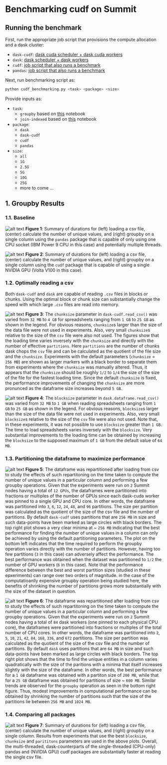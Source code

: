 # Benchmarking cudf on Summit

## Running the benchmark

First, run the appropriate job script that provisions the compute allocation and a dask cluster:
* `dask-cudf`: [dask cuda scheduler + dask cuda workers](./job_scripts/launch_dask_cuda_cluster.lsf) 
* `dask`: [dask scheduler + dask workers](./job_scripts/launch_dask_cuda_cluster.lsf)
* `cudf`: [job script that also runs a benchmark](./job_scripts/launch_cudf.lsf)
* `pandas`: [job script that also runs a benchmark](./job_scripts/launch_pandas.lsf)

Next, run benchmarking script as: 

```bash
python cudf_benchmarking.py <task> <package> <size>
```

Provide inputs as:
* `task`: 
  * `groupby` based on [this](https://github.com/mrocklin/dask-gpu-benchmarks/blob/master/groupby-aggregations.ipynb) notebook
  * `join-indexed` based on [this](https://github.com/mrocklin/dask-gpu-benchmarks/blob/master/join-indexed.ipynb) notebook
* `package`:
  * `dask`
  * `dask-cudf`
  * `cudf`
  * `pandas`
* `size`:
  * `all`
  * `1G`
  * `2.5G`
  * `5G`
  * `10G`
  * `25G`
  * more to come ...

## 1. Groupby Results

### 1.1. Baseline 
![alt text](./pandas_benchmarks.png "Pandas baseline")
**Figure 1**: Summary of durations for (left) loading a csv file, (center) calculate the number of unique values, and (right) groupby on a single column using the ``pandas`` package that is capable of only using one CPU socket (IBM Power 9 CPU in this case) and potentially multiple threads. 

![alt text](./cudf_benchmarks.png "cudf baseline")
**Figure 2**: Summary of durations for (left) loading a csv file, (center) calculate the number of unique values, and (right) groupby on a single column using the ``cudf`` package that is capable of using a single NVIDIA GPU (Volta V100 in this case).

### 1.2. Optimally reading a csv

Both `dask-cudf` and `dask` are capable of reading `.csv` files in blocks or chunks. Using the optimal block or chunk size can substantially change the speed with which large `.csv` files are read into memory. 

![alt text](./Dask-cudf_chunk_sizes_load_times_3.png  "dask cudf chunksize")
**Figure 3**: The `chunksize` parameter in `dask-cudf.read_csv()` was varied from `32 MB` to `4 GB` for spreadsheets ranging from `1 GB` to `25 GB` as shown in the legend. For obvious reasons, `chunksize`s larger than the size of the data file were not used in experiments. Also, very small `chunksize`s relative to the size of the `csv` file were also not used. The figures show that the loading time varies inversely with the `chunksize` and directly with the number of effective `partitions`. Here `partitions` are the number of chunks dask chops the `csv` file and can be calculated as the quotient of the file size and the `chunksize`. Experiments with the default parameters (`chunksize` = `256 MB`) are shown as larger markers with a black border to separate them from experiments where the `chunksize` was manually altered. Thus, it appears that the `chunksize` should be roughly `1/2` to `1/4` the size of the size of the file for the fastest loading time. Since the default `chunksize` is fixed, the performance improvements of changing the `chunksize` are more pronunced as the dataframe size increases beyond `5 GB`.

![alt text](./Dask_block_sizes_load_times_3.png  "dask blocksize")
**Figure 4**: The `blocksize` parameter in `dask.dataframe.read_csv()` was varied from `32 MB` to `1 GB` when reading  spreadsheets ranging from `1 GB` to `25 GB` as shown in the legend. For obvious reasons, `blocksize`s larger than the size of the data file were not used in experiments. Also, very small `blocksize`s relative to the size of the `csv` file were also not used. Note that, in these experiments, it was not possible to use `blocksize` greater than `1 GB`. The time to load spreadsheets varies inversely with the `blocksize`. Very substantial improvements to the loading time can be obtained by increasing the `blocksize` to the supposed maximum of `1 GB` from the default value of `64 MB`. 

### 1.3. Partitioning the dataframe to maximize performance

![alt text](./Dask_cudf_partition_size_vs_unique_groupby_time_2.png  "dask cudf partitions")
**Figure 5**: The dataframe was repartitioned after loading from csv to study the effects of such repartitoning on the time taken to compute the number of unique values in a particular column and performing a few groupby operations. Given that the experiments were run on `2` Summit nodes having a total of `12 GPUs`, the dataframes were partitioned into fractions or multiples of the number of GPUs since each dask-cuda worker was pinned to a single GPU and CPU core. In other words, the dataframe was partitioned into `3`, `6`, `12`, `24`, `48`, and `96` partitions. The size per partition was calculated as the quotient of the size of the csv file and the number of partitions. By default `dask-cudf` uses partitions that are `256 MB` in size and such data-points have been marked as large circles with black borders. The top right plot shows a very clear minima at ~ `256 MB` indicating that the best performance for finding the number of unique values in a column can only be achieved by using the default partitioning parameters. The plot on the bottom left indicates that the time required to perform the groupby operation varies directly with the number of partitions. However, having too few partitions (`3` in this case) can adversely affect the performance. The best performance was obtained when the dataset was partitioned to `1/2` the number of GPU workers (`6` in this case). Note that the performance difference between the best and worst partition sizes (studied in these epxeriments) can range over two orders of magnitude. in the case of the computatioanlly expensive groupby operation being studied here, the benefits of shrinking the number of partitions grows more substantially with the size of the dataset in question.

![alt text](./Dask_partition_size_vs_unique_groupby_time_2.png "dask partitions") 
**Figure 6**: The dataframe was repartitioned after loading from csv to study the effects of such repartitoning on the time taken to compute the number of unique values in a particular column and performing a few groupby operations. Given that the experiments were run on `2` Summit nodes having a total of `84` dask workers (one pinned to each physical CPU core), the dataframes were partitioned into fractions or multiples of the total number of CPU cores. In other words, the dataframe was partitioned into `2`, `5`, `10`, `21`, `42`, `84`, `168`, `336`, and `672` partitions. The size per partition was calculated as the quotient of the size of the csv file and the number of partitions. By default `dask` uses partitions that are `64 MB` in size and such data-points have been marked as large circles with black borders. The top right plot shows that the time to find the unique entities in a column varies quadratically with the size of the paritions with a minima that itself increases slightly with the size of the dataframe. In other words, the best performance for a `1 GB` dataframe was obtained with a partiton size of `200 MB`, while that for a `25 GB` dataframe was obtained for partitions of size ~ `600 MB`. Similar trends are observed for the `groupby` operation as seen in the bottom right figure. Thus, modest improvements in computational performance can be obtained by shrinking the number of partitions such that the size of the partitions lie between `256 MB` and `1024 MB`. 

### 1.4. Comparing all packages
![alt text](./groupby_packages_comparison.png "Summary of Groupby")
**Figure 7**: Summary of durations for (left) loading a csv file, (center) calculate the number of unique values, and (right) groupby on a single column. Results from experiments that use the best ``blocksize``, ``chunksize`` and ``parititons`` parameters are used in the above plots. Overall, the multi-threaded, dask-counterparts of the single-threaded (CPU-only) pandas and (NVIDIA GPU) cudf packages are substantially faster at reading the single csv file. 
